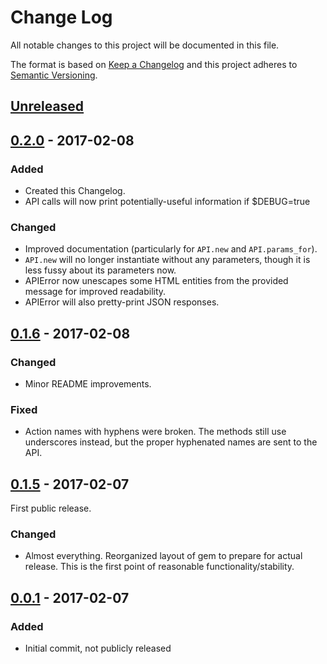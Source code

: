 # Change Log
All notable changes to this project will be documented in this file.

The format is based on [Keep a Changelog](http://keepachangelog.com/)
and this project adheres to [Semantic Versioning](http://semver.org/).

## [Unreleased]

## [0.2.0] - 2017-02-08
### Added
- Created this Changelog.
- API calls will now print potentially-useful information if $DEBUG=true

### Changed
- Improved documentation (particularly for `API.new` and `API.params_for`).
- `API.new` will no longer instantiate without any parameters, though it is less
  fussy about its parameters now.
- APIError now unescapes some HTML entities from the provided message for
improved readability.
- APIError will also pretty-print JSON responses.

## [0.1.6] - 2017-02-08
### Changed
- Minor README improvements.

### Fixed
- Action names with hyphens were broken. The methods still use underscores
instead, but the proper hyphenated names are sent to the API.

## [0.1.5] - 2017-02-07
First public release.

### Changed
- Almost everything. Reorganized layout of gem to prepare for actual release.
This is the first point of reasonable functionality/stability.

## [0.0.1] - 2017-02-07
### Added
- Initial commit, not publicly released

[Unreleased]: https://github.com/nomoon/lunanode/compare/v0.2.0...HEAD
[0.2.0]: https://github.com/nomoon/lunanode/compare/v0.1.6...v0.2.0
[0.1.6]: https://github.com/nomoon/lunanode/compare/v0.1.5...v0.1.6
[0.1.5]: https://github.com/nomoon/lunanode/compare/v0.0.1...v0.1.5
[0.0.1]: https://github.com/nomoon/lunanode/releases/tag/v0.0.1
